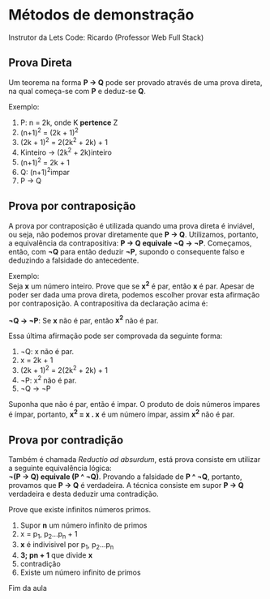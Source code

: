 # Métodos de demonstração

Instrutor da Lets Code: Ricardo (Professor Web Full Stack)

## Prova Direta 

Um teorema na forma **P -> Q** pode ser provado através de uma prova direta, na qual começa-se com **P** e deduz-se **Q**.

Exemplo:  
1. P: n = 2k, onde K **pertence** Z
2. (n+1)<sup>2</sup> = (2k + 1)<sup>2</sup>
3. (2k + 1)<sup>2</sup> = 2(2k<sup>2</sup> + 2k) + 1
4. Kinteiro -> (2k<sup>2</sup> +  2k)inteiro
5. (n+1)<sup>2</sup> = 2k + 1
6. Q: (n+1)<sup>2</sup>impar
7. P -> Q

## Prova por contraposição

A prova por contraposição é utilizada quando uma prova direta é inviável, ou seja, não podemos provar diretamente que **P -> Q**. Utilizamos, portanto, a equivalência da contrapositiva: **P -> Q equivale ¬Q -> ¬P**. Começamos, então, com **¬Q** para então deduzir **¬P**, supondo o consequente falso e deduzindo a falsidade do antecedente.

Exemplo:  
Seja **x** um número inteiro. Prove que se **x<sup>2</sup>** é par, então **x** é par. Apesar de poder ser dada uma prova direta, podemos escolher provar esta afirmação por contraposição. A contrapositiva da declaração acima é:  

**¬Q -> ¬P**: Se **x** não é par, então **x<sup>2</sup>** não é par.

Essa última afirmação pode ser comprovada da seguinte forma:

1. ¬Q: x não é par.  
2. x = 2k + 1  
3. (2k + 1)<sup>2</sup> = 2(2k<sup>2</sup> + 2k) + 1  
4. ¬P: x<sup>2</sup> não é par.  
5. ¬Q -> ¬P

Suponha que não é par, então é impar. O produto de dois números impares é ímpar, portanto, **x<sup>2</sup> = x . x** é um número ímpar, assim **x<sup>2</sup>** não é par.

## Prova por contradição

Também é chamada *Reductio ad absurdum*, está prova consiste em utilizar a seguinte equivalência lógica:  
**¬(P -> Q) equivale (P ^ ¬Q)**. Provando a falsidade de **P ^ ¬Q**, portanto, provamos que **P -> Q** é verdadeira. A técnica consiste em supor **P -> Q** verdadeira e desta deduzir uma contradição.

Prove que existe infinitos números primos.

1. Supor **n** um número infinito de primos  
2. x = p<sub>1</sub>, p<sub>2</sub>...p<sub>n</sub> + 1  
3. **x** é indivisivel por p<sub>1</sub>, p<sub>2</sub>...p<sub>n</sub>  
4. **3; pn + 1** que divide **x**  
5. contradição  
6. Existe um número infinito de primos

Fim da aula 
